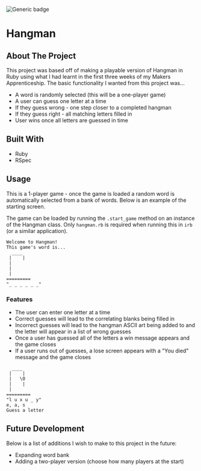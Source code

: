![Generic badge](https://img.shields.io/badge/build%20status-in--progress-blue)

# Hangman

## About The Project
This project was based off of making a playable version of Hangman in Ruby using what I had learnt in the first three weeks of my Makers Apprenticeship. The basic functionality I wanted from this project was...
* A word is randomly selected (this will be a one-player game)
* A user can guess one letter at a time
* If they guess wrong - one step closer to a completed hangman
* If they guess right - all matching letters filled in 
* User wins once all letters are guessed in time

## Built With
* Ruby
* RSpec

## Usage
This is a 1-player game - once the game is loaded a random word is automatically selected from a bank of words. Below is an example of the starting screen.

The game can be loaded by running the `.start_game` method on an instance of the Hangman class. Only `hangman.rb` is required when running this in `irb` (or a similar application).
```
Welcome to Hangman!
This game's word is...
  ____ 
 |    |
 |    
 |    
 |     
=========
"_ _ _ _ _ _"
```
### Features
* The user can enter one letter at a time
* Correct guesses will lead to the correlating blanks being filled in
* Incorrect guesses will lead to the hangman ASCII art being added to and the letter will appear in a list of wrong guesses
* Once a user has guessed all of the letters a win message appears and the game closes
* If a user runs out of guesses, a lose screen appears with a "You died" message and the game closes

```
  ____ 
 |    |
 |   \O
 |    |
 |     
=========
"l u x u _ y"
e, a, s
Guess a letter
```

## Future Development
Below is a list of additions I wish to make to this project in the future:
* Expanding word bank
* Adding a two-player version (choose how many players at the start)
